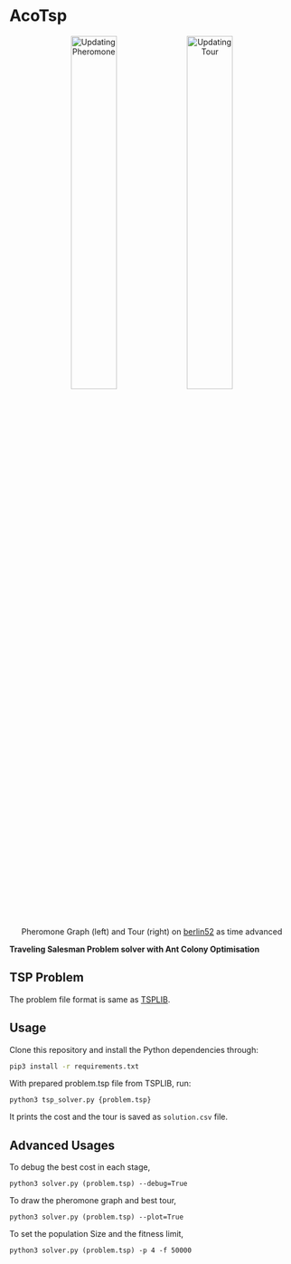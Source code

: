 # AcoTsp

<div float="left" align="center">
    <img src="https://imgur.com/9bv0ZOa.gif" alt="Updating Pheromone" width="40%"/>
    <img src="https://imgur.com/MRQ26XV.gif" alt="Updating Tour" width="40%"/>
    <p>Pheromone Graph (left) and Tour (right) on <a href="http://elib.zib.de/pub/mp-testdata/tsp/tsplib/tsp/berlin52.tsp">berlin52</a> as time advanced</p>
</div>

**Traveling Salesman Problem solver with Ant Colony Optimisation**

## TSP Problem

The problem file format is same as [TSPLIB](http://elib.zib.de/pub/mp-testdata/tsp/tsplib/tsplib.html).

## Usage

Clone this repository and install the Python dependencies through:

```sh
pip3 install -r requirements.txt
```

With prepared problem.tsp file from TSPLIB, run:

```
python3 tsp_solver.py {problem.tsp}
```

It prints the cost and the tour is saved as `solution.csv` file.

## Advanced Usages

To debug the best cost in each stage,

```
python3 solver.py (problem.tsp) --debug=True
```
To draw the pheromone graph and best tour,

```
python3 solver.py (problem.tsp) --plot=True
```

To set the population Size and the fitness limit,

```
python3 solver.py (problem.tsp) -p 4 -f 50000
```
